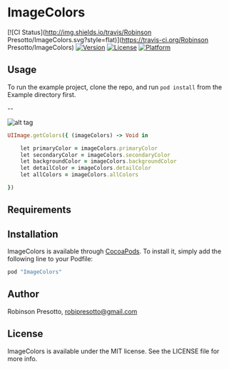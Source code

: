 # ImageColors

[![CI Status](http://img.shields.io/travis/Robinson Presotto/ImageColors.svg?style=flat)](https://travis-ci.org/Robinson Presotto/ImageColors)
[![Version](https://img.shields.io/cocoapods/v/ImageColors.svg?style=flat)](http://cocoapods.org/pods/ImageColors)
[![License](https://img.shields.io/cocoapods/l/ImageColors.svg?style=flat)](http://cocoapods.org/pods/ImageColors)
[![Platform](https://img.shields.io/cocoapods/p/ImageColors.svg?style=flat)](http://cocoapods.org/pods/ImageColors)

## Usage

To run the example project, clone the repo, and run `pod install` from the Example directory first.

--

![alt tag](http://www.labvidas.com.br/robitto/github/imageColorsUpdated.png)

```ruby
UIImage.getColors({ (imageColors) -> Void in

    let primaryColor = imageColors.primaryColor
    let secondaryColor = imageColors.secondaryColor
    let backgroundColor = imageColors.backgroundColor
    let detailColor = imageColors.detailColor
    let allColors = imageColors.allColors

})
```

## Requirements

## Installation

ImageColors is available through [CocoaPods](http://cocoapods.org). To install
it, simply add the following line to your Podfile:

```ruby
pod "ImageColors"
```

## Author

Robinson Presotto, robipresotto@gmail.com

## License

ImageColors is available under the MIT license. See the LICENSE file for more info.
